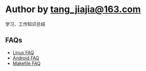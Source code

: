 # Author by tang_jiajia@163.com
学习、工作知识总结

## FAQs

* [Linux FAQ](FAQ_Linux.md)
* [Android FAQ](FAQ_Android.md)
* [Makefile FAQ](FAQ_Makefile.md)
